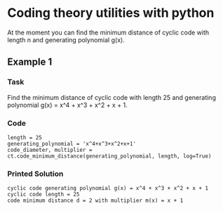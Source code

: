 # Coding theory utilities with python
At the moment you can find the minimum distance of cyclic code with length n and generating polynomial g(x).

## Example 1

### Task
Find the minimum distance of cyclic code with length 25 and generating polynomial g(x) = x^4 + x^3 + x^2 + x + 1.

### Code
```
length = 25
generating_polynomial = 'x^4+x^3+x^2+x+1'
code_diameter, multiplier = ct.code_minimum_distance(generating_polynomial, length, log=True)
```

### Printed Solution
```
cyclic code generating polynomial g(x) = x^4 + x^3 + x^2 + x + 1
cyclic code length = 25
code minimum distance d = 2 with multiplier m(x) = x + 1
